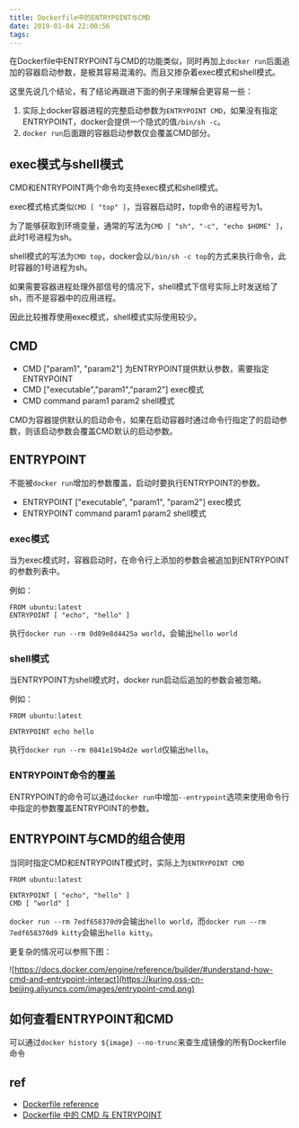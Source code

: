 ```yaml
---
title: Dockerfile中的ENTRYPOINT与CMD
date: 2019-01-04 22:00:56
tags:
---
```


在Dockerfile中ENTRYPOINT与CMD的功能类似，同时再加上`docker run`后面追加的容器启动参数，是极其容易混淆的。而且又掺杂着exec模式和shell模式。

这里先说几个结论，有了结论再跟进下面的例子来理解会更容易一些：

1. 实际上docker容器进程的完整启动参数为`ENTRYPOINT CMD`，如果没有指定ENTRYPOINT，docker会提供一个隐式的值`/bin/sh -c`。
2. `docker run`后面跟的容器启动参数仅会覆盖CMD部分。

## exec模式与shell模式

CMD和ENTRYPOINT两个命令均支持exec模式和shell模式。

exec模式格式类似`CMD [ "top" ]`，当容器启动时，top命令的进程号为1。

为了能够获取到环境变量，通常的写法为`CMD [ "sh", "-c", "echo $HOME" ]`，此时1号进程为sh。

shell模式的写法为`CMD top`，docker会以`/bin/sh -c top`的方式来执行命令，此时容器的1号进程为sh。

如果需要容器进程处理外部信号的情况下，shell模式下信号实际上时发送给了sh，而不是容器中的应用进程。

因此比较推荐使用exec模式，shell模式实际使用较少。

## CMD

- CMD ["param1", "param2"] 为ENTRYPOINT提供默认参数，需要指定ENTRYPOINT
- CMD ["executable","param1","param2"] exec模式
- CMD command param1 param2 shell模式

CMD为容器提供默认的启动命令，如果在启动容器时通过命令行指定了的启动参数，则该启动参数会覆盖CMD默认的启动参数。

## ENTRYPOINT

不能被`docker run`增加的参数覆盖，启动时要执行ENTRYPOINT的参数。

- ENTRYPOINT ["executable", "param1", "param2"] exec模式
- ENTRYPOINT command param1 param2 shell模式

### exec模式

当为exec模式时，容器启动时，在命令行上添加的参数会被追加到ENTRYPOINT的参数列表中。

例如：

```
FROM ubuntu:latest
ENTRYPOINT [ "echo", "hello" ]
```

执行`docker run --rm 0d89e8d4425a world`，会输出`hello world`

### shell模式

当ENTRYPOINT为shell模式时，docker run启动后追加的参数会被忽略。

例如：

```
FROM ubuntu:latest

ENTRYPOINT echo hello
```

执行`docker run --rm 0841e19b4d2e world`仅输出`hello`。

### ENTRYPOINT命令的覆盖

ENTRYPOINT的命令可以通过`docker run`中增加`--entrypoint`选项来使用命令行中指定的参数覆盖ENTRYPOINT的参数。

## ENTRYPOINT与CMD的组合使用

当同时指定CMD和ENTRYPOINT模式时，实际上为`ENTRYPOINT CMD`

```
FROM ubuntu:latest

ENTRYPOINT [ "echo", "hello" ]
CMD [ "world" ]
```

`docker run --rm 7edf658370d9`会输出`hello world`，而`docker run --rm 7edf658370d9 kitty`会输出`hello kitty`。

更复杂的情况可以参照下图：

![https://docs.docker.com/engine/reference/builder/#understand-how-cmd-and-entrypoint-interact](https://kuring.oss-cn-beijing.aliyuncs.com/images/entrypoint-cmd.png)

## 如何查看ENTRYPOINT和CMD

可以通过`docker history ${image} --no-trunc`来查生成镜像的所有Dockerfile命令

## ref

- [Dockerfile reference](https://docs.docker.com/engine/reference/builder/#entrypoint)
- [Dockerfile 中的 CMD 与 ENTRYPOINT](https://www.cnblogs.com/sparkdev/p/8461576.html)
